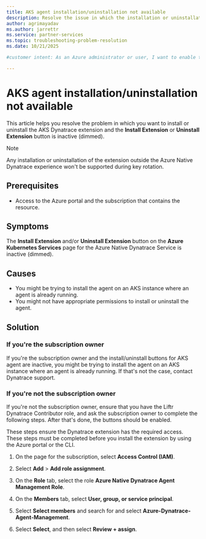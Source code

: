 ```yaml
---
title: AKS agent installation/uninstallation not available
description: Resolve the issue in which the installation or uninstallation option isn't available.
author: agrimayadav
ms.author: jarrettr 
ms.service: partner-services 
ms.topic: troubleshooting-problem-resolution  
ms.date: 10/21/2025

#customer intent: As an Azure administrator or user, I want to enable the install or uninstall button for the AKS agent.

---
```


# AKS agent installation/uninstallation not available

This article helps you resolve the problem in which you want to install or uninstall the AKS Dynatrace extension and the **Install Extension** or **Uninstall Extension** button is inactive (dimmed).  

> [!note]
>
> Any installation or uninstallation of the extension outside the Azure Native Dynatrace experience won't be supported during key rotation.  

## Prerequisites

- Access to the Azure portal and the subscription that contains the resource.

## Symptoms

The **Install Extension** and/or **Uninstall Extension** button on the **Azure Kubernetes Services** page for the Azure Native Dynatrace Service is inactive (dimmed).  

## Causes

- You might be trying to install the agent on an AKS instance where an agent is already running. 
- You might not have appropriate permissions to install or uninstall the agent. 

## Solution  

### If you're the subscription owner 

If you're the subscription owner and the install/uninstall buttons for AKS agent are inactive, you might be trying to install the agent on an AKS instance where an agent is already running. If that's not the case, contact Dynatrace support. 

### If you're not the subscription owner

If you're not the subscription owner, ensure that you have the Liftr Dynatrace Contributor role, and ask the subscription owner to complete the following steps. After that's done, the buttons should be enabled. 

These steps ensure the  Dynatrace extension has the required access. These steps must be completed before you install the extension by using the Azure portal or the CLI.  
  
1. On the page for the subscription, select **Access Control (IAM)**. 

1. Select **Add** > **Add role assignment**. 

1. On the **Role** tab, select the role **Azure Native Dynatrace Agent Management Role**.  

1. On the **Members** tab, select **User, group, or service principal**. 

1. Select **Select members** and search for and select **Azure-Dynatrace-Agent-Management**.  

1. Select **Select**, and then select **Review + assign**. 

 


